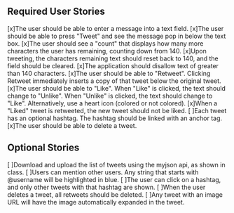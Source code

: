 ## Required User Stories

[x]The user should be able to enter a message into a text field.
[x]The user should be able to press "Tweet" and see the message pop in below the text box.
[x]The user should see a "count" that displays how many more characters the user has remaining, counting down from 140.
[x]Upon tweeting, the characters remaining text should reset back to 140, and the field should be cleared.
[x]The application should disallow text of greater than 140 characters.
[x]The user should be able to "Retweet". Clicking Retweet immediately inserts a copy of that tweet below the original tweet.
[x]The user should be able to "Like". When "Like" is clicked, the text should change to "Unlike". When "Unlike" is clicked, the text should change to "Like". Alternatively, use a heart icon (colored or not colored).
[x]When a "Liked" tweet is retweeted, the new tweet should not be liked.
[ ]Each tweet has an optional hashtag. The hashtag should be linked with an anchor tag.
[x]The user should be able to delete a tweet.
## Optional Stories
[ ]Download and upload the list of tweets using the myjson api, as shown in class.
[ ]Users can mention other users. Any string that starts with @username will be highlighted in blue.
[ ]The user can click on a hashtag, and only other tweets with that hashtag are shown.
[ ]When the user deletes a tweet, all retweets should be deleted.
[ ]Any tweet with an image URL will have the image automatically expanded in the tweet.


